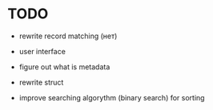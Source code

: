 # TODO 
* rewrite record matching (нет)

* user interface

* figure out what is metadata

* rewrite struct

* improve searching algorythm (binary search) for sorting



